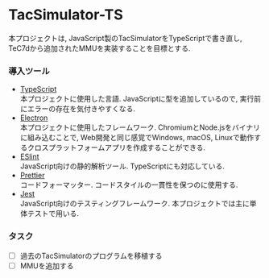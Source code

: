 # TacSimulator-TS

本プロジェクトは, JavaScript製のTacSimulatorをTypeScriptで書き直し, TeC7dから追加されたMMUを実装することを目標とする.

### 導入ツール
- [TypeScript](https://www.typescriptlang.org/)  
  本プロジェクトに使用した言語. JavaScriptに型を追加しているので, 実行前にエラーの存在を気付きやすくなる.
- [Electron](https://www.electronjs.org/)  
  本プロジェクトに使用したフレームワーク. ChromiumとNode.jsをバイナリに組み込むことで, Web開発と同じ感覚でWindows, macOS, Linuxで動作するクロスプラットフォームアプリを作成することができる.  
- [ESlint](https://eslint.org/)  
  JavaScript向けの静的解析ツール. TypeScriptにも対応している.  
- [Prettier](https://prettier.io/)  
  コードフォーマッター. コードスタイルの一貫性を保つのに使用する.  
- [Jest](https://jestjs.io/ja/)  
  JavaScript向けのテスティングフレームワーク. 本プロジェクトでは主に単体テストで用いる.  

### タスク
- [ ] 過去のTacSimulatorのプログラムを移植する
- [ ] MMUを追加する
